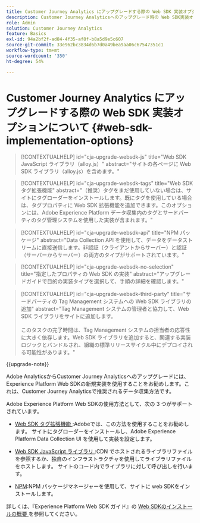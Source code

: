 ```yaml
---
title: Customer Journey Analytics にアップグレードする際の Web SDK 実装オプションについて
description: Customer Journey Analyticsへのアップグレード時の Web SDK実装オプションについて説明します
role: Admin
solution: Customer Journey Analytics
feature: Basics
exl-id: 94a2bf2f-ad84-4f35-af8f-b8a5d9e5c607
source-git-commit: 33e962bc3834d6b7d0a49bea9aa06c67547351c1
workflow-type: tm+mt
source-wordcount: '350'
ht-degree: 54%

---
```


# Customer Journey Analytics にアップグレードする際の Web SDK 実装オプションについて {#web-sdk-implementation-options}

<!-- markdownlint-disable MD034 -->

>[!CONTEXTUALHELP]
>id="cja-upgrade-websdk-js"
>title="Web SDK JavaScript ライブラリ（alloy.js）"
>abstract="サイトの各ページに Web SDK ライブラリ（alloy.js）を含めます。"

<!-- markdownlint-enable MD034 -->

<!-- markdownlint-disable MD034 -->

>[!CONTEXTUALHELP]
>id="cja-upgrade-websdk-tags"
>title="Web SDK タグ拡張機能"
>abstract="（推奨）タグをまだ使用していない場合は、サイトにタグローダーをインストールします。既にタグを使用している場合は、タグプロパティに Web SDK 拡張機能を追加できます。このオプションには、Adobe Experience Platform データ収集内のタグとサードパーティのタグ管理システムを使用した実装が含まれます。"

<!-- markdownlint-enable MD034 -->

<!-- markdownlint-disable MD034 -->

>[!CONTEXTUALHELP]
>id="cja-upgrade-websdk-api"
>title="NPM パッケージ"
>abstract="Data Collection API を使用して、データをデータストリームに直接送信します。非認証（クライアントからサーバー）と認証（サーバーからサーバー）の両方のタイプがサポートされています。"

<!-- markdownlint-enable MD034 -->

<!-- markdownlint-disable MD034 -->

>[!CONTEXTUALHELP]
>id="cja-upgrade-websdk-no-selection"
>title="指定したプロパティの Web SDK の実装"
>abstract="アップグレードガイドで目的の実装タイプを選択して、手順の詳細を確認します。"

<!-- markdownlint-enable MD034 -->

<!-- markdownlint-disable MD034 -->

>[!CONTEXTUALHELP]
>id="cja-upgrade-websdk-third-party"
>title="サードパーティの Tag Management システムへの Web SDK ライブラリの追加"
>abstract="Tag Management システムの管理者と協力して、Web SDK ライブラリをサイトに追加します。<br><br>このタスクの完了時間は、Tag Management システムの担当者の応答性に大きく依存します。Web SDK ライブラリを追加すると、関連する実装ロジックとバンドルされ、組織の標準リリースサイクル中にデプロイされる可能性があります。"

<!-- markdownlint-enable MD034 -->

{{upgrade-note}}

Adobe AnalyticsからCustomer Journey Analyticsへのアップグレードには、Experience Platform Web SDKの新規実装を使用することをお勧めします。これは、Customer Journey Analyticsで推奨されるデータ収集方法です。

Adobe Experience Platform Web SDKの使用方法として、次の 3 つがサポートされています。

* [Web SDK タグ拡張機能 ](https://experienceleague.adobe.com/en/docs/experience-platform/web-sdk/install/extension):Adobeでは、この方法を使用することをお勧めします。 サイトにタグローダーをインストールし、Adobe Experience Platform Data Collection UI を使用して実装を設定します。

* [Web SDK JavaScript ライブラリ ](https://experienceleague.adobe.com/en/docs/experience-platform/web-sdk/install/library):CDN でホストされるライブラリファイルを参照するか、独自のインフラストラクチャを使用してライブラリファイルをホストします。 サイトのコード内でライブラリに対して呼び出しを行います。

* [NPM](https://experienceleague.adobe.com/en/docs/experience-platform/web-sdk/install/npm):NPM パッケージマネージャーを使用して、サイトに web SDKをインストールします。

詳しくは、『Experience Platform Web SDK ガイド』の [Web SDKのインストールの概要 ](https://experienceleague.adobe.com/en/docs/experience-platform/web-sdk/install/overview) を参照してください。
